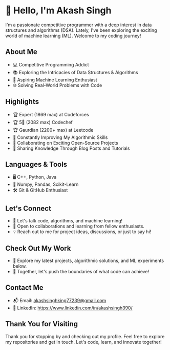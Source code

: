 # 👋 Hello, I'm Akash Singh


I'm a passionate competitive programmer with a deep interest in data structures and algorithms (DSA). Lately, I've been exploring the exciting world of machine learning (ML). Welcome to my coding journey!

## About Me

- 💻 Competitive Programming Addict
- 📚 Exploring the Intricacies of Data Structures & Algorithms
- 🤖 Aspiring Machine Learning Enthusiast
- 🌐 Solving Real-World Problems with Code

## Highlights

- 🏆 Expert (1869 max) at Codeforces
- 🏆 5🌟 (2082 max) Codechef
- 🏆 Gaurdian (2200+ max) at Leetcode
- 🧠 Constantly Improving My Algorithmic Skills
- 🤝 Collaborating on Exciting Open-Source Projects
- 📝 Sharing Knowledge Through Blog Posts and Tutorials

## Languages & Tools

- 🖥️ C++, Python, Java
- 🧠 Numpy, Pandas, Scikit-Learn
- 🛠️ Git & GitHub Enthusiast

## Let's Connect

- 📩 Let's talk code, algorithms, and machine learning!
- 👋 Open to collaborations and learning from fellow enthusiasts.
- 💡 Reach out to me for project ideas, discussions, or just to say hi!

## Check Out My Work

- 🌟 Explore my latest projects, algorithmic solutions, and ML experiments below.
- 🚀 Together, let's push the boundaries of what code can achieve!

## Contact Me

- 📬 Email: akashsinghking77239@gmail.com
- 💼 LinkedIn: https://www.linkedin.com/in/akashsingh390/

## Thank You for Visiting

Thank you for stopping by and checking out my profile. Feel free to explore my repositories and get in touch. Let's code, learn, and innovate together!

